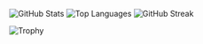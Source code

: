 ![GitHub Stats](https://github-readme-stats.vercel.app/api?username=WangErXiao&show_icons=true&theme=radical) ![Top Languages](https://github-profile-summary-cards.vercel.app/api/cards/repos-per-language?username=WangErXiao&theme=merko)
![GitHub Streak](https://github-readme-streak-stats.herokuapp.com/?user=WangErXiao&theme=dark) 

![Trophy](https://github-profile-trophy.vercel.app/?username=WangErXiao&theme=dark)
<!---
WangErXiao/WangErXiao is a ✨ special ✨ repository because its `README.md` (this file) appears on your GitHub profile.
You can click the Preview link to take a look at your changes.
--->
